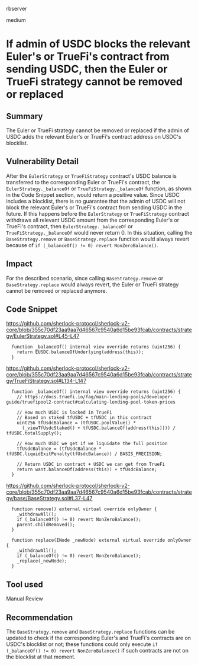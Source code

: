 rbserver

medium

# If admin of USDC blocks the relevant Euler's or TrueFi's contract from sending USDC, then the Euler or TrueFi strategy cannot be removed or replaced

## Summary
The Euler or TrueFi strategy cannot be removed or replaced if the admin of USDC adds the relevant Euler's or TrueFi's contract address on USDC's blocklist.

## Vulnerability Detail
After the `EulerStrategy` or `TrueFiStrategy` contract's USDC balance is transferred to the corresponding Euler or TrueFi's contract, the `EulerStrategy._balanceOf` or `TrueFiStrategy._balanceOf` function, as shown in the Code Snippet section, would return a positive value. Since USDC includes a blocklist, there is no guarantee that the admin of USDC will not block the relevant Euler's or TrueFi's contract from sending USDC in the future. If this happens before the `EulerStrategy` or `TrueFiStrategy` contract withdraws all relevant USDC amount from the corresponding Euler's or TrueFi's contract, then `EulerStrategy._balanceOf` or `TrueFiStrategy._balanceOf` would never return 0. In this situation, calling the `BaseStrategy.remove` or `BaseStrategy.replace` function would always revert because of `if (_balanceOf() != 0) revert NonZeroBalance()`.

## Impact
For the described scenario, since calling `BaseStrategy.remove` or `BaseStrategy.replace` would always revert, the Euler or TrueFi strategy cannot be removed or replaced anymore.

## Code Snippet
https://github.com/sherlock-protocol/sherlock-v2-core/blob/355c70df23aa9aa7d46567c9540a6d15be93fcab/contracts/strategy/EulerStrategy.sol#L45-L47
```solidity
  function _balanceOf() internal view override returns (uint256) {
    return EUSDC.balanceOfUnderlying(address(this));
  }
```

https://github.com/sherlock-protocol/sherlock-v2-core/blob/355c70df23aa9aa7d46567c9540a6d15be93fcab/contracts/strategy/TrueFiStrategy.sol#L134-L147
```solidity
  function _balanceOf() internal view override returns (uint256) {
    // https://docs.truefi.io/faq/main-lending-pools/developer-guide/truefipool2-contract#calculating-lending-pool-token-prices

    // How much USDC is locked in TrueFi
    // Based on staked tfUSDC + tfUSDC in this contract
    uint256 tfUsdcBalance = (tfUSDC.poolValue() *
      (_viewTfUsdcStaked() + tfUSDC.balanceOf(address(this)))) / tfUSDC.totalSupply();

    // How much USDC we get if we liquidate the full position
    tfUsdcBalance = (tfUsdcBalance * tfUSDC.liquidExitPenalty(tfUsdcBalance)) / BASIS_PRECISION;

    // Return USDC in contract + USDC we can get from TrueFi
    return want.balanceOf(address(this)) + tfUsdcBalance;
  }
```

https://github.com/sherlock-protocol/sherlock-v2-core/blob/355c70df23aa9aa7d46567c9540a6d15be93fcab/contracts/strategy/base/BaseStrategy.sol#L37-L47
```solidity
  function remove() external virtual override onlyOwner {
    _withdrawAll();
    if (_balanceOf() != 0) revert NonZeroBalance();
    parent.childRemoved();
  }

  function replace(INode _newNode) external virtual override onlyOwner {
    _withdrawAll();
    if (_balanceOf() != 0) revert NonZeroBalance();
    _replace(_newNode);
  }
```


## Tool used

Manual Review

## Recommendation
The `BaseStrategy.remove` and `BaseStrategy.replace` functions can be updated to check if the corresponding Euler's and TrueFi's contracts are on USDC's blocklist or not; these functions could only execute `if (_balanceOf() != 0) revert NonZeroBalance()` if such contracts are not on the blocklist at that moment.